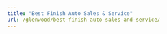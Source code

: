 ```yaml
---
title: "Best Finish Auto Sales & Service"
url: /glenwood/best-finish-auto-sales-and-service/
---
```

